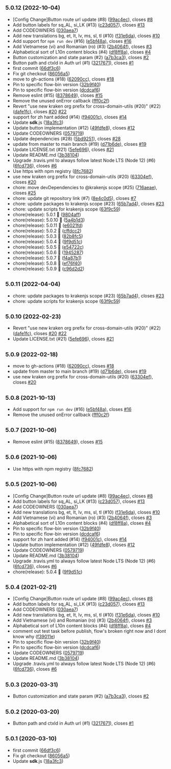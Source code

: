 ## <small>5.0.12 (2022-10-04)</small>

* [Config Change]Button route url update (#8) ([99ac4ec](https://github.com/paypal/paypal-identity-components/commit/99ac4ec)), closes [#8](https://github.com/paypal/paypal-identity-components/issues/8)
* Add button labels for sq_AL, si_LK (#13) ([c23d057](https://github.com/paypal/paypal-identity-components/commit/c23d057)), closes [#13](https://github.com/paypal/paypal-identity-components/issues/13)
* Add CODEOWNERS ([030aea7](https://github.com/paypal/paypal-identity-components/commit/030aea7))
* Add new translations bg, et, lt, lv, ms, sl, tl (#10) ([f31e6da](https://github.com/paypal/paypal-identity-components/commit/f31e6da)), closes [#10](https://github.com/paypal/paypal-identity-components/issues/10)
* Add support for `npm run dev` (#16) ([e5bf48a](https://github.com/paypal/paypal-identity-components/commit/e5bf48a)), closes [#16](https://github.com/paypal/paypal-identity-components/issues/16)
* Add Vietnamese (vi) and Romanian (ro) (#3) ([2b4064f](https://github.com/paypal/paypal-identity-components/commit/2b4064f)), closes [#3](https://github.com/paypal/paypal-identity-components/issues/3)
* Alphabetical sort of L10n content blocks (#4) ([df8ff8a](https://github.com/paypal/paypal-identity-components/commit/df8ff8a)), closes [#4](https://github.com/paypal/paypal-identity-components/issues/4)
* Button customization and state param (#2) ([a7b3ca3](https://github.com/paypal/paypal-identity-components/commit/a7b3ca3)), closes [#2](https://github.com/paypal/paypal-identity-components/issues/2)
* Button path and ctxId in Auth url (#1) ([3217671](https://github.com/paypal/paypal-identity-components/commit/3217671)), closes [#1](https://github.com/paypal/paypal-identity-components/issues/1)
* first commit ([66df3c6](https://github.com/paypal/paypal-identity-components/commit/66df3c6))
* Fix git checkout ([86056a5](https://github.com/paypal/paypal-identity-components/commit/86056a5))
* move to gh-actions (#18) ([62090cc](https://github.com/paypal/paypal-identity-components/commit/62090cc)), closes [#18](https://github.com/paypal/paypal-identity-components/issues/18)
* Pin to specific flow-bin version ([32b9f40](https://github.com/paypal/paypal-identity-components/commit/32b9f40))
* Pin to specific flow-bin version ([dcdcaf6](https://github.com/paypal/paypal-identity-components/commit/dcdcaf6))
* Remove eslint (#15) ([8378649](https://github.com/paypal/paypal-identity-components/commit/8378649)), closes [#15](https://github.com/paypal/paypal-identity-components/issues/15)
* Remove the unused onError callback ([fff0c2f](https://github.com/paypal/paypal-identity-components/commit/fff0c2f))
* Revert "use new kraken org prefix for cross-domain-utils (#20)" (#22) ([dafe1fc](https://github.com/paypal/paypal-identity-components/commit/dafe1fc)), closes [#20](https://github.com/paypal/paypal-identity-components/issues/20) [#22](https://github.com/paypal/paypal-identity-components/issues/22)
* support for zh hant added (#14) ([f94001c](https://github.com/paypal/paypal-identity-components/commit/f94001c)), closes [#14](https://github.com/paypal/paypal-identity-components/issues/14)
* Update __sdk__.js ([18a3fc3](https://github.com/paypal/paypal-identity-components/commit/18a3fc3))
* Update button implementation (#12) ([49fdfe8](https://github.com/paypal/paypal-identity-components/commit/49fdfe8)), closes [#12](https://github.com/paypal/paypal-identity-components/issues/12)
* Update CODEOWNERS ([0579719](https://github.com/paypal/paypal-identity-components/commit/0579719))
* Update dependencies (#28) ([5bd9251](https://github.com/paypal/paypal-identity-components/commit/5bd9251)), closes [#28](https://github.com/paypal/paypal-identity-components/issues/28)
* update from master to main branch (#19) ([d71b6de](https://github.com/paypal/paypal-identity-components/commit/d71b6de)), closes [#19](https://github.com/paypal/paypal-identity-components/issues/19)
* Update LICENSE.txt (#21) ([5efe696](https://github.com/paypal/paypal-identity-components/commit/5efe696)), closes [#21](https://github.com/paypal/paypal-identity-components/issues/21)
* Update README.md ([3b38104](https://github.com/paypal/paypal-identity-components/commit/3b38104))
* Upgrade .travis.yml to always follow latest Node LTS (Node 12) (#6) ([6fcd736](https://github.com/paypal/paypal-identity-components/commit/6fcd736)), closes [#6](https://github.com/paypal/paypal-identity-components/issues/6)
* Use https with npm registry ([8fc7682](https://github.com/paypal/paypal-identity-components/commit/8fc7682))
* use new kraken org prefix for cross-domain-utils (#20) ([63304ef](https://github.com/paypal/paypal-identity-components/commit/63304ef)), closes [#20](https://github.com/paypal/paypal-identity-components/issues/20)
* chore: move devDependencies to @krakenjs scope (#25) ([716aeae](https://github.com/paypal/paypal-identity-components/commit/716aeae)), closes [#25](https://github.com/paypal/paypal-identity-components/issues/25)
* chore: update git repository link (#7) ([8e4c0d5](https://github.com/paypal/paypal-identity-components/commit/8e4c0d5)), closes [#7](https://github.com/paypal/paypal-identity-components/issues/7)
* chore: update packages to krakenjs scope (#23) ([65b7ad4](https://github.com/paypal/paypal-identity-components/commit/65b7ad4)), closes [#23](https://github.com/paypal/paypal-identity-components/issues/23)
* chore: update scripts for krakenjs scope ([63f9c59](https://github.com/paypal/paypal-identity-components/commit/63f9c59))
* chore(release): 5.0.1 :tada: ([9804aff](https://github.com/paypal/paypal-identity-components/commit/9804aff))
* chore(release): 5.0.10 :tada: ([5a4b1d3](https://github.com/paypal/paypal-identity-components/commit/5a4b1d3))
* chore(release): 5.0.11 :tada: ([e6021fd](https://github.com/paypal/paypal-identity-components/commit/e6021fd))
* chore(release): 5.0.2 :tada: ([cffdcc2](https://github.com/paypal/paypal-identity-components/commit/cffdcc2))
* chore(release): 5.0.3 :tada: ([82b8fc5](https://github.com/paypal/paypal-identity-components/commit/82b8fc5))
* chore(release): 5.0.4 :tada: ([9f9d51c](https://github.com/paypal/paypal-identity-components/commit/9f9d51c))
* chore(release): 5.0.5 :tada: ([e54722c](https://github.com/paypal/paypal-identity-components/commit/e54722c))
* chore(release): 5.0.6 :tada: ([1945287](https://github.com/paypal/paypal-identity-components/commit/1945287))
* chore(release): 5.0.7 :tada: ([f4a87b1](https://github.com/paypal/paypal-identity-components/commit/f4a87b1))
* chore(release): 5.0.8 :tada: ([ef76f40](https://github.com/paypal/paypal-identity-components/commit/ef76f40))
* chore(release): 5.0.9 :tada: ([c96d2d2](https://github.com/paypal/paypal-identity-components/commit/c96d2d2))



## <small>5.0.11 (2022-04-04)</small>

* chore: update packages to krakenjs scope (#23) ([65b7ad4](https://github.paypal.com/paypal/paypal-auth/commit/65b7ad4)), closes [#23](https://github.paypal.com/paypal/paypal-auth/issues/23)
* chore: update scripts for krakenjs scope ([63f9c59](https://github.paypal.com/paypal/paypal-auth/commit/63f9c59))



## <small>5.0.10 (2022-02-23)</small>

* Revert "use new kraken org prefix for cross-domain-utils (#20)" (#22) ([dafe1fc](https://github.paypal.com/paypal/paypal-auth/commit/dafe1fc)), closes [#20](https://github.paypal.com/paypal/paypal-auth/issues/20) [#22](https://github.paypal.com/paypal/paypal-auth/issues/22)
* Update LICENSE.txt (#21) ([5efe696](https://github.paypal.com/paypal/paypal-auth/commit/5efe696)), closes [#21](https://github.paypal.com/paypal/paypal-auth/issues/21)



## <small>5.0.9 (2022-02-18)</small>

* move to gh-actions (#18) ([62090cc](https://github.paypal.com/paypal/paypal-auth/commit/62090cc)), closes [#18](https://github.paypal.com/paypal/paypal-auth/issues/18)
* update from master to main branch (#19) ([d71b6de](https://github.paypal.com/paypal/paypal-auth/commit/d71b6de)), closes [#19](https://github.paypal.com/paypal/paypal-auth/issues/19)
* use new kraken org prefix for cross-domain-utils (#20) ([63304ef](https://github.paypal.com/paypal/paypal-auth/commit/63304ef)), closes [#20](https://github.paypal.com/paypal/paypal-auth/issues/20)



## <small>5.0.8 (2021-10-13)</small>

* Add support for `npm run dev` (#16) ([e5bf48a](https://github.paypal.com/paypal/paypal-auth/commit/e5bf48a)), closes [#16](https://github.paypal.com/paypal/paypal-auth/issues/16)
* Remove the unused onError callback ([fff0c2f](https://github.paypal.com/paypal/paypal-auth/commit/fff0c2f))



## <small>5.0.7 (2021-10-06)</small>

* Remove eslint (#15) ([8378649](https://github.paypal.com/paypal/paypal-auth/commit/8378649)), closes [#15](https://github.paypal.com/paypal/paypal-auth/issues/15)



## <small>5.0.6 (2021-10-06)</small>

* Use https with npm registry ([8fc7682](https://github.paypal.com/paypal/paypal-auth/commit/8fc7682))



## <small>5.0.5 (2021-10-06)</small>

* [Config Change]Button route url update (#8) ([99ac4ec](https://github.paypal.com/paypal/paypal-auth/commit/99ac4ec)), closes [#8](https://github.paypal.com/paypal/paypal-auth/issues/8)
* Add button labels for sq_AL, si_LK (#13) ([c23d057](https://github.paypal.com/paypal/paypal-auth/commit/c23d057)), closes [#13](https://github.paypal.com/paypal/paypal-auth/issues/13)
* Add CODEOWNERS ([030aea7](https://github.paypal.com/paypal/paypal-auth/commit/030aea7))
* Add new translations bg, et, lt, lv, ms, sl, tl (#10) ([f31e6da](https://github.paypal.com/paypal/paypal-auth/commit/f31e6da)), closes [#10](https://github.paypal.com/paypal/paypal-auth/issues/10)
* Add Vietnamese (vi) and Romanian (ro) (#3) ([2b4064f](https://github.paypal.com/paypal/paypal-auth/commit/2b4064f)), closes [#3](https://github.paypal.com/paypal/paypal-auth/issues/3)
* Alphabetical sort of L10n content blocks (#4) ([df8ff8a](https://github.paypal.com/paypal/paypal-auth/commit/df8ff8a)), closes [#4](https://github.paypal.com/paypal/paypal-auth/issues/4)
* Pin to specific flow-bin version ([32b9f40](https://github.paypal.com/paypal/paypal-auth/commit/32b9f40))
* Pin to specific flow-bin version ([dcdcaf6](https://github.paypal.com/paypal/paypal-auth/commit/dcdcaf6))
* support for zh hant added (#14) ([f94001c](https://github.paypal.com/paypal/paypal-auth/commit/f94001c)), closes [#14](https://github.paypal.com/paypal/paypal-auth/issues/14)
* Update button implementation (#12) ([49fdfe8](https://github.paypal.com/paypal/paypal-auth/commit/49fdfe8)), closes [#12](https://github.paypal.com/paypal/paypal-auth/issues/12)
* Update CODEOWNERS ([0579719](https://github.paypal.com/paypal/paypal-auth/commit/0579719))
* Update README.md ([3b38104](https://github.paypal.com/paypal/paypal-auth/commit/3b38104))
* Upgrade .travis.yml to always follow latest Node LTS (Node 12) (#6) ([6fcd736](https://github.paypal.com/paypal/paypal-auth/commit/6fcd736)), closes [#6](https://github.paypal.com/paypal/paypal-auth/issues/6)
* chore(release): 5.0.4 :tada: ([9f9d51c](https://github.paypal.com/paypal/paypal-auth/commit/9f9d51c))



## <small>5.0.4 (2021-02-21)</small>

* [Config Change]Button route url update (#8) ([99ac4ec](http://github.paypal.com/paypal/paypal-auth/commit/99ac4ec)), closes [#8](http://github.paypal.com/paypal/paypal-auth/issues/8)
* Add button labels for sq_AL, si_LK (#13) ([c23d057](http://github.paypal.com/paypal/paypal-auth/commit/c23d057)), closes [#13](http://github.paypal.com/paypal/paypal-auth/issues/13)
* Add CODEOWNERS ([030aea7](http://github.paypal.com/paypal/paypal-auth/commit/030aea7))
* Add new translations bg, et, lt, lv, ms, sl, tl (#10) ([f31e6da](http://github.paypal.com/paypal/paypal-auth/commit/f31e6da)), closes [#10](http://github.paypal.com/paypal/paypal-auth/issues/10)
* Add Vietnamese (vi) and Romanian (ro) (#3) ([2b4064f](http://github.paypal.com/paypal/paypal-auth/commit/2b4064f)), closes [#3](http://github.paypal.com/paypal/paypal-auth/issues/3)
* Alphabetical sort of L10n content blocks (#4) ([df8ff8a](http://github.paypal.com/paypal/paypal-auth/commit/df8ff8a)), closes [#4](http://github.paypal.com/paypal/paypal-auth/issues/4)
* comment out test task before publish, flow's broken right now and I dont know why ([f39011e](http://github.paypal.com/paypal/paypal-auth/commit/f39011e))
* Pin to specific flow-bin version ([32b9f40](http://github.paypal.com/paypal/paypal-auth/commit/32b9f40))
* Pin to specific flow-bin version ([dcdcaf6](http://github.paypal.com/paypal/paypal-auth/commit/dcdcaf6))
* Update CODEOWNERS ([0579719](http://github.paypal.com/paypal/paypal-auth/commit/0579719))
* Update README.md ([3b38104](http://github.paypal.com/paypal/paypal-auth/commit/3b38104))
* Upgrade .travis.yml to always follow latest Node LTS (Node 12) (#6) ([6fcd736](http://github.paypal.com/paypal/paypal-auth/commit/6fcd736)), closes [#6](http://github.paypal.com/paypal/paypal-auth/issues/6)



## <small>5.0.3 (2020-03-31)</small>

* Button customization and state param (#2) ([a7b3ca3](http://github.paypal.com/paypal/paypal-auth/commit/a7b3ca3)), closes [#2](http://github.paypal.com/paypal/paypal-auth/issues/2)



## <small>5.0.2 (2020-03-20)</small>

* Button path and ctxId in Auth url (#1) ([3217671](http://github.paypal.com/paypal/paypal-auth/commit/3217671)), closes [#1](http://github.paypal.com/paypal/paypal-auth/issues/1)



## <small>5.0.1 (2020-03-10)</small>

* first commit ([66df3c6](http://github.paypal.com/paypal/paypal-auth/commit/66df3c6))
* Fix git checkout ([86056a5](http://github.paypal.com/paypal/paypal-auth/commit/86056a5))
* Update __sdk__.js ([18a3fc3](http://github.paypal.com/paypal/paypal-auth/commit/18a3fc3))



